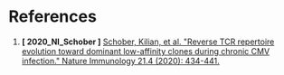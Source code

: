 # References

1. **[ 2020_NI_Schober ]** [Schober, Kilian, et al. "Reverse TCR repertoire evolution toward dominant low-affinity clones during chronic CMV infection." Nature Immunology 21.4 (2020): 434-441.](https://www.nature.com/articles/s41590-020-0628-2)